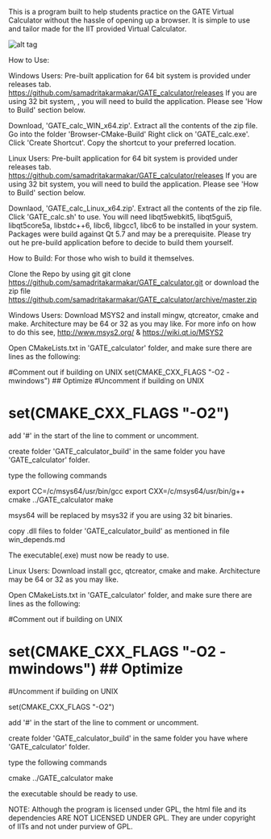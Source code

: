 This is a program built to help students practice on the GATE Virtual Calculator without the hassle of opening up a browser. 
It is simple to use and tailor made for the IIT provided Virtual Calculator.

![alt tag](https://github.com/samadritakarmakar/GATE_calculator/blob/master/GATE_Calc.png)

How to Use:

Windows Users:
Pre-built application for 64 bit system is provided under releases tab.
https://github.com/samadritakarmakar/GATE_calculator/releases
If you are using 32 bit system, , you will need to build the application. Please see 'How to Build' section below.

Download, 'GATE_calc_WIN_x64.zip'.
Extract all the contents of the zip file.
Go into the folder 'Browser-CMake-Build'
Right click on 'GATE_calc.exe'. Click 'Create Shortcut'. Copy the shortcut to your preferred location.

Linux Users:
Pre-built application for 64 bit system is provided under releases tab.
https://github.com/samadritakarmakar/GATE_calculator/releases
If you are using 32 bit system, you will need to build the application. Please see 'How to Build' section below.

Downlaod, 'GATE_calc_Linux_x64.zip'.
Extract all the contents of the zip file.
Click 'GATE_calc.sh' to use.
You will need libqt5webkit5, libqt5gui5, libqt5core5a, libstdc++6, libc6,  	libgcc1, libc6 to be installed in your system.
Packages were build against Qt 5.7 and may be a prerequisite. Please try out he pre-build application before to decide to build them yourself.



How to Build:
For those who wish to build it themselves.

Clone the Repo by using git
git clone https://github.com/samadritakarmakar/GATE_calculator.git
or download the zip file
https://github.com/samadritakarmakar/GATE_calculator/archive/master.zip

Windows Users:
Download MSYS2 and install mingw, qtcreator, cmake and make. Architecture may be 64 or 32 as you may like.
For more info on how to do this see,
http://www.msys2.org/
&
https://wiki.qt.io/MSYS2

Open CMakeLists.txt in 'GATE_calculator' folder, and make sure there are lines as the following:

#Comment out if building on UNIX
    set(CMAKE_CXX_FLAGS "-O2 -mwindows")        ## Optimize
#Uncomment if building on UNIX
#    set(CMAKE_CXX_FLAGS "-O2")

add '#' in the start of the line to comment or uncomment.


create folder 'GATE_calculator_build' in the same folder you have 'GATE_calculator' folder.

type the following commands

export CC=/c/msys64/usr/bin/gcc
export CXX=/c/msys64/usr/bin/g++
cmake ../GATE_calculator
make

msys64 will be replaced by msys32 if you are using 32 bit binaries.

copy .dll files to folder 'GATE_calculator_build' as mentioned in file win_depends.md

The executable(.exe) must now be ready to use.

Linux Users:
Download install gcc, qtcreator, cmake and make. Architecture may be 64 or 32 as you may like.

Open CMakeLists.txt in 'GATE_calculator' folder, and make sure there are lines as the following:

#Comment out if building on UNIX

#    set(CMAKE_CXX_FLAGS "-O2 -mwindows")        ## Optimize

#Uncomment if building on UNIX

set(CMAKE_CXX_FLAGS "-O2")


add '#' in the start of the line to comment or uncomment.


create folder 'GATE_calculator_build' in the same folder you have where 'GATE_calculator' folder.

type the following commands

cmake ../GATE_calculator
make

the executable should be ready to use.


NOTE: Although the program is licensed under GPL, the html file and its dependencies ARE NOT LICENSED UNDER GPL. They are under copyright of IITs and not under purview of GPL.
